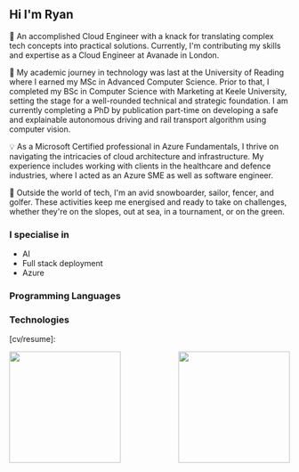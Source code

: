 ## Hi I'm Ryan

👋 An accomplished Cloud Engineer with a knack for translating complex tech concepts into practical solutions. Currently, I'm contributing my skills and expertise as a Cloud Engineer at Avanade in London.

🚀 My academic journey in technology was last at the University of Reading where I earned my MSc in Advanced Computer Science. Prior to that, I completed my BSc in Computer Science with Marketing at Keele University, setting the stage for a well-rounded technical and strategic foundation. I am currently completing a PhD by publication part-time on developing a safe and explainable autonomous driving and rail transport algorithm using computer vision.

💡 As a Microsoft Certified professional in Azure Fundamentals, I thrive on navigating the intricacies of cloud architecture and infrastructure. My experience includes working with clients in the healthcare and defence industries, where I acted as an Azure SME as well as software engineer.

🌟 Outside the world of tech, I'm an avid snowboarder, sailor, fencer, and golfer. These activities keep me energised and ready to take on challenges, whether they're on the slopes, out at sea, in a tournament, or on the green.

### I specialise in
- AI
- Full stack deployment
- Azure

### Programming Languages

### Technologies

[linkedin]: https://www.linkedin.com/in/ryan-rasi/
[website]: https://www.ryanrasi.com
[cv/resume]: 

<a href="https://github.com/ryanrasi/">
  <img height=200 align="left" src="https://github-readme-stats.vercel.app/api?username=ryanrasi&count_private=true&show_icons=true&theme=gruvbox_light" />
<a href="https://github.com/ryanrasi/">
  <img height=200 align="right" src="https://github-readme-stats.vercel.app/api/top-langs/?username=ryanrasi&layout=compact&theme=gruvbox_light&langs_count=8" />
</a>